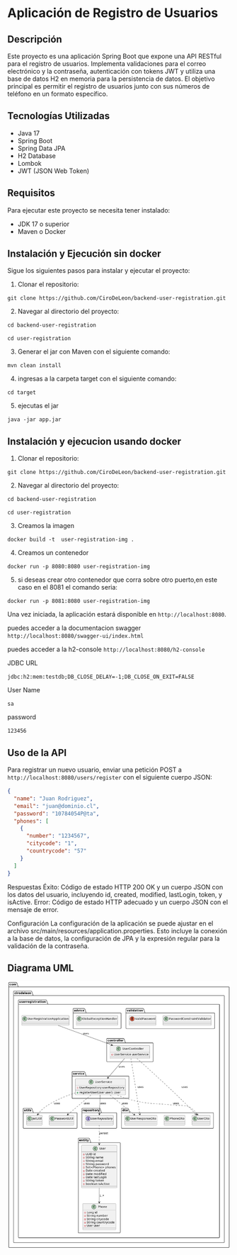 # Aplicación de Registro de Usuarios

## Descripción
Este proyecto es una aplicación Spring Boot que expone una API RESTful para el registro de usuarios. Implementa validaciones para el correo electrónico y la contraseña, autenticación con tokens JWT y utiliza una base de datos H2 en memoria para la persistencia de datos. El objetivo principal es permitir el registro de usuarios junto con sus números de teléfono en un formato específico.

## Tecnologías Utilizadas
- Java 17
- Spring Boot
- Spring Data JPA
- H2 Database
- Lombok
- JWT (JSON Web Token)

## Requisitos
Para ejecutar este proyecto se necesita tener instalado:
- JDK 17 o superior
- Maven o Docker

## Instalación y Ejecución sin docker
Sigue los siguientes pasos para instalar y ejecutar el proyecto:

1. Clonar el repositorio:
```
git clone https://github.com/CiroDeLeon/backend-user-registration.git
```

2. Navegar al directorio del proyecto:
```
cd backend-user-registration
```
```
cd user-registration
```

3. Generar el jar con Maven con el siguiente comando:
```
mvn clean install
```

4. ingresas a la carpeta target con el siguiente comando:
```
cd target
```

5. ejecutas el jar
```
java -jar app.jar
```

## Instalación y ejecucion usando docker

1. Clonar el repositorio:
```
git clone https://github.com/CiroDeLeon/backend-user-registration.git
```

2. Navegar al directorio del proyecto:
```
cd backend-user-registration
```
```
cd user-registration
```

3. Creamos la imagen
```
docker build -t  user-registration-img .
```

4. Creamos un contenedor
```
docker run -p 8080:8080 user-registration-img
```

5. si deseas crear otro contenedor que corra sobre otro puerto,en este caso en el 8081 el comando seria:
```
docker run -p 8081:8080 user-registration-img
```


Una vez iniciada, la aplicación estará disponible en `http://localhost:8080`.

puedes acceder a la documentacion swagger `http://localhost:8080/swagger-ui/index.html`


puedes acceder a la h2-console `http://localhost:8080/h2-console`

JDBC URL
```
jdbc:h2:mem:testdb;DB_CLOSE_DELAY=-1;DB_CLOSE_ON_EXIT=FALSE
```

User Name
```
sa
```

password
```
123456
```

## Uso de la API
Para registrar un nuevo usuario, enviar una petición POST a `http://localhost:8080/users/register` con el siguiente cuerpo JSON:

```json
{
  "name": "Juan Rodriguez",
  "email": "juan@dominio.cl",
  "password": "10784054P@ta",
  "phones": [
    {
      "number": "1234567",
      "citycode": "1",
      "countrycode": "57"
    }
  ]
}
```
Respuestas
Éxito: Código de estado HTTP 200 OK y un cuerpo JSON con los datos del usuario, incluyendo id, created, modified, lastLogin, token, y isActive.
Error: Código de estado HTTP adecuado y un cuerpo JSON con el mensaje de error.

Configuración
La configuración de la aplicación se puede ajustar en el archivo src/main/resources/application.properties. Esto incluye la conexión a la base de datos, la configuración de JPA y la expresión regular para la validación de la contraseña.

## Diagrama UML 

![Ejemplo de Imagen](DiagramaDeApp.png "Este es un ejemplo de imagen")